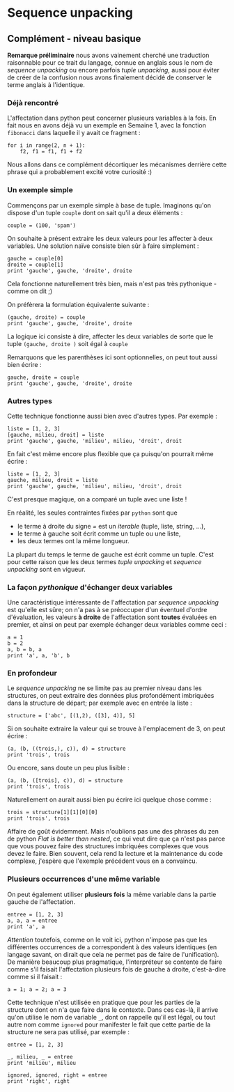 
# Sequence unpacking

## Complément - niveau basique

**Remarque préliminaire** nous avons vainement cherché une traduction
raisonnable pour ce trait du langage, connue en anglais sous le nom de *sequence
unpacking* ou encore parfois *tuple unpacking*, aussi pour éviter de créer de la
confusion nous avons finalement décidé de conserver le terme anglais à
l'identique.

### Déjà rencontré

L'affectation dans python peut concerner plusieurs variables à la fois. En fait
nous en avons déjà vu un exemple en Semaine 1, avec la fonction `fibonacci` dans
laquelle il y avait ce fragment&nbsp;:

    for i in range(2, n + 1):
        f2, f1 = f1, f1 + f2

Nous allons dans ce complément décortiquer les mécanismes derrière cette phrase
qui a probablement excité votre curiosité :)

### Un exemple simple

Commençons par un exemple simple à base de tuple. Imaginons qu'on dispose d'un
tuple `couple` dont on sait qu'il a deux éléments&nbsp;:


    couple = (100, 'spam')

On souhaite à présent extraire les deux valeurs pour les affecter à deux
variables. Une solution naïve consiste bien sûr à faire simplement&nbsp;:


    gauche = couple[0]
    droite = couple[1]
    print 'gauche', gauche, 'droite', droite

Cela fonctionne naturellement très bien, mais n'est pas très pythonique - comme
on dit ;)

On préfèrera la formulation équivalente suivante&nbsp;:


    (gauche, droite) = couple
    print 'gauche', gauche, 'droite', droite

La logique ici consiste à dire, affecter les deux variables de sorte que le
tuple `(gauche, droite )` soit égal à `couple`

Remarquons que les parenthèses ici sont optionnelles, on peut tout aussi bien
écrire&nbsp;:


    gauche, droite = couple
    print 'gauche', gauche, 'droite', droite

### Autres types

Cette technique fonctionne aussi bien avec d'autres types. Par exemple&nbsp;:


    liste = [1, 2, 3]
    [gauche, milieu, droit] = liste
    print 'gauche', gauche, 'milieu', milieu, 'droit', droit

En fait c'est même encore plus flexible que ça puisqu'on pourrait même
écrire&nbsp;:


    liste = [1, 2, 3]
    gauche, milieu, droit = liste
    print 'gauche', gauche, 'milieu', milieu, 'droit', droit

C'est presque magique, on a comparé un tuple avec une liste !

En réalité, les seules contraintes fixées par `python` sont que
 * le terme à droite du signe *=* est un *iterable* (tuple, liste, string, ...),
 * le terme à gauche soit écrit comme un tuple ou une liste,
 * les deux termes ont la même longueur.

La plupart du temps le terme de gauche est écrit comme un tuple. C'est pour
cette raison que les deux termes *tuple unpacking* et *sequence unpacking* sont
en vigueur.

### La façon *pythonique* d'échanger deux variables

Une caractéristique intéressante de l'affectation par *sequence unpacking* est
qu'elle est sûre; on n'a pas à se préoccuper d'un éventuel d'ordre d'évaluation,
les valeurs **à droite** de l'affectation sont **toutes** évaluées en premier,
et ainsi on peut par exemple échanger deux variables comme ceci&nbsp;:


    a = 1
    b = 2
    a, b = b, a
    print 'a', a, 'b', b

### En profondeur

Le *sequence unpacking* ne se limite pas au premier niveau dans les structures,
on peut extraire des données plus profondément imbriquées dans la structure de
départ; par exemple avec en entrée la liste&nbsp;:


    structure = ['abc', [(1,2), ([3], 4)], 5]

Si on souhaite extraire la valeur qui se trouve à l'emplacement de 3, on peut
écrire&nbsp;:


    (a, (b, ((trois,), c)), d) = structure
    print 'trois', trois

Ou encore, sans doute un peu plus lisible&nbsp;:


    (a, (b, ([trois], c)), d) = structure
    print 'trois', trois

Naturellement on aurait aussi bien pu écrire ici quelque chose comme&nbsp;:


    trois = structure[1][1][0][0]
    print 'trois', trois

Affaire de goût évidemment. Mais n'oublions pas une des phrases du zen de python
$\textit{Flat is better than nested}$, ce qui veut dire que ça n'est pas parce
que vous pouvez faire des structures imbriquées complexes que vous devez le
faire. Bien souvent, cela rend la lecture et la maintenance du code complexe,
j'espère que l'exemple précédent vous en a convaincu.

### Plusieurs occurrences d'une même variable

On peut également utiliser **plusieurs fois** la même variable dans la partie
gauche de l'affectation.


    entree = [1, 2, 3]
    a, a, a = entree
    print 'a', a

*Attention* toutefois, comme on le voit ici, python n'impose pas que les
différentes occurrences de `a` correspondent à des valeurs identiques (en
langage savant, on dirait que cela ne permet pas de faire de l'unification). De
manière beaucoup plus pragmatique, l'interpréteur se contente de faire comme
s'il faisait l'affectation plusieurs fois de gauche à droite, c'est-à-dire comme
si il faisait&nbsp;:


    a = 1; a = 2; a = 3

Cette technique n'est utilisée en pratique que pour les parties de la structure
dont on n'a que faire dans le contexte. Dans ces cas-là, il arrive qu'on utilise
le nom de variable `_`, dont on rappelle qu'il est légal, ou tout autre nom
comme `ignored` pour manifester le fait que cette partie de la structure ne sera
pas utilisé, par exemple&nbsp;:


    entree = [1, 2, 3]
    
    _, milieu, _ = entree
    print 'milieu', milieu
    
    ignored, ignored, right = entree
    print 'right', right
